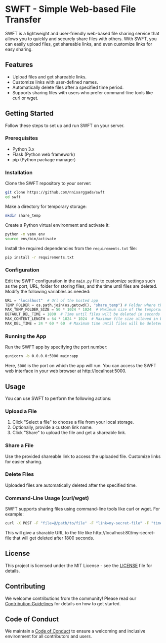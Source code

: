# SWFT - Simple Web-based File Transfer

SWFT is a lightweight and user-friendly web-based file sharing service that allows you to quickly and securely share files with others. With SWFT, you can easily upload files, get shareable links, and even customize links for easy sharing.

## Features

- Upload files and get shareable links.
- Customize links with user-defined names.
- Automatically delete files after a specified time period.
- Supports sharing files with users who prefer command-line tools like curl or wget.

## Getting Started

Follow these steps to set up and run SWFT on your server.

### Prerequisites

- Python 3.x
- Flask (Python web framework)
- pip (Python package manager)

### Installation

Clone the SWFT repository to your server:

```bash
git clone https://github.com/nnisarggada/swft
cd swft
```

Make a directory for temporary storage:

```bash
mkdir share_temp
```

Create a Python virtual environment and activate it:

```bash
python -m venv env
source env/bin/activate
```

Install the required dependencies from the `requirements.txt` file:

```bash
pip install -r requirements.txt
```

### Configuration

Edit the SWFT configuration in the `main.py` file to customize settings such as the port, URL, folder for storing files, and the time until files are deleted. Modify the following variables as needed:

```python
URL = "localhost"  # Url of the hosted app
TEMP_FOLDER = os.path.join(os.getcwd(), "share_temp") # Folder where the files will stored temporarily
MAX_TEMP_FOLDER_SIZE = 50 * 1024 * 1024  # Maximum size of the temporary folder in bytes (50MB)
DEFAULT_DEL_TIME = 1800  # Time until files will be deleted in seconds (30 minutes)
MAX_CONTENT_LENGTH = 64 * 1024 * 1024  # Maximum file size allowed in bytes (64MB)
MAX_DEL_TIME = 24 * 60 * 60  # Maximum time until files will be deleted in seconds (24 hours)
```

### Running the App

Run the SWFT app by specifying the port number:

```bash
gunicorn -b 0.0.0.0:5000 main:app
```

Here, `5000` is the port on which the app will run. You can access the SWFT web interface in your web browser at http://localhost:5000.

## Usage

You can use SWFT to perform the following actions:

### Upload a File

1. Click "Select a file" to choose a file from your local storage.
2. Optionally, provide a custom link name.
3. Click "Share" to upload the file and get a shareable link.

### Share a File

Use the provided shareable link to access the uploaded file. Customize links for easier sharing.

### Delete Files

Uploaded files are automatically deleted after the specified time.

### Command-Line Usage (curl/wget)

SWFT supports sharing files using command-line tools like curl or wget. For example:

```bash
curl -X POST -F "file=@/path/to/file" -F "link=my-secret-file" -F "time=1800" http://localhost:80/upload
```

This will give a sharable URL to the file like http://localhost:80/my-secret-file that will get deleted after 1800 seconds.

## License

This project is licensed under the MIT License - see the [LICENSE](LICENSE) file for details.

## Contributing

We welcome contributions from the community! Please read our [Contribution Guidelines](CONTRIBUTING.md) for details on how to get started.

## Code of Conduct

We maintain a [Code of Conduct](CODE_OF_CONDUCT.md) to ensure a welcoming and inclusive environment for all contributors and users.
